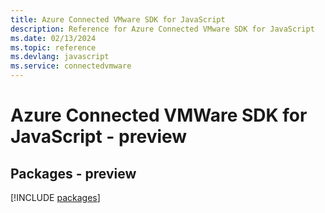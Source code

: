```yaml
---
title: Azure Connected VMware SDK for JavaScript
description: Reference for Azure Connected VMware SDK for JavaScript
ms.date: 02/13/2024
ms.topic: reference
ms.devlang: javascript
ms.service: connectedvmware
---
```

# Azure Connected VMWare SDK for JavaScript - preview
## Packages - preview
[!INCLUDE [packages](connected-vmware-index.md)]